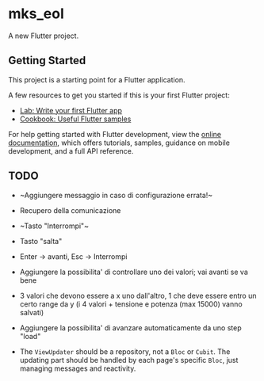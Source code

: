 # mks_eol

A new Flutter project.

## Getting Started

This project is a starting point for a Flutter application.

A few resources to get you started if this is your first Flutter project:

- [Lab: Write your first Flutter app](https://docs.flutter.dev/get-started/codelab)
- [Cookbook: Useful Flutter samples](https://docs.flutter.dev/cookbook)

For help getting started with Flutter development, view the
[online documentation](https://docs.flutter.dev/), which offers tutorials,
samples, guidance on mobile development, and a full API reference.

## TODO

 - ~Aggiungere messaggio in caso di configurazione errata!~
 - Recupero della comunicazione
 - ~Tasto "Interrompi"~
 - Tasto "salta"
 - Enter -> avanti, Esc -> Interrompi
 - Aggiungere la possibilita' di controllare uno dei valori; vai avanti se va bene

 - 3 valori che devono essere a x uno dall'altro, 1 che deve essere entro un certo range da y (i 4 valori + tensione e potenza (max 15000) vanno salvati)
 - Aggiungere la possibilita' di avanzare automaticamente da uno step "load"

 - The `ViewUpdater` should be a repository, not a `Bloc` or `Cubit`. 
    The updating part should be handled by each page's specific `Bloc`, just managing messages and reactivity.
